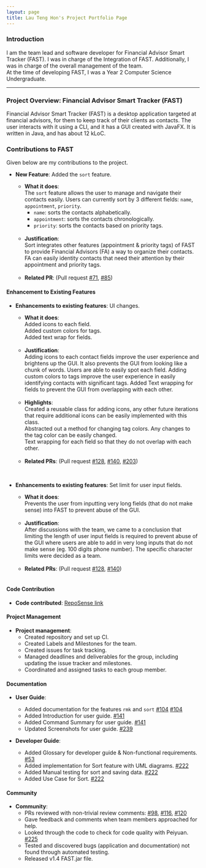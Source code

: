 ```yaml
---
layout: page
title: Lau Teng Hon's Project Portfolio Page
---
```

### Introduction

I am the team lead and software developer for Financial Advisor Smart Tracker (FAST). 
I was in charge of the Integration of FAST.
Additionally, I was in charge of the overall management of the team.   
At the time of developing FAST, I was a Year 2 Computer Science Undergraduate.

---
### Project Overview: Financial Advisor Smart Tracker (FAST)

Financial Advisor Smart Tracker (FAST) is a desktop application targeted at financial advisors, 
for them to keep track of their clients as contacts. 
The user interacts with it using a CLI, and it has a GUI created with JavaFX. 
It is written in Java, and has about 12 kLoC.

### Contributions to FAST

Given below are my contributions to the project.

* **New Feature**: Added the `sort` feature.
  * **What it does**: <br>
    The `sort` feature allows the user to manage and navigate their contacts easily.
    Users can currently sort by 3 different fields: `name`, `appointment`, `priority`.
    * `name`: sorts the contacts alphabetically.
    * `appointment`: sorts the contacts chronologically.
    * `priority`: sorts the contacts based on priority tags. 
      
  <br>
  
  * **Justification**: <br>
    Sort integrates other features (appointment & priority tags) of FAST to provide Financial Advisors (FA) a way to organize their contacts.
    FA can easily identity contacts that need their attention by their appointment and priority tags.
  
  <br>

  * **Related PR**: (Pull request [\#71](https://github.com/AY2122S1-CS2103T-T09-4/tp/pull/71),
    [\#85](https://github.com/AY2122S1-CS2103T-T09-4/tp/pull/85))

#### Enhancement to Existing Features

* **Enhancements to existing features**: UI changes.
  * **What it does**:
    <br> Added icons to each field. 
    <br> Added custom colors for tags.
    <br> Added text wrap for fields.
    
  <br>

  * **Justification**: 
    <br>
    Adding icons to each contact fields improve the user experience and brightens up the GUI.
    It also prevents the GUI from looking like a chunk of words. Users are able to easily spot each field.
    Adding custom colors to tags improve the user experience in easily identifying contacts with significant tags.
    Added Text wrapping for fields to prevent the GUI from overlapping with each other.
  
  <br>

  * **Highlights**: 
    <br>
    Created a reusable class for adding icons, any other future iterations that require additional icons can be
    easily implemented with this class.
    <br>
    Abstracted out a method for changing tag colors. Any changes to the tag color can be easily changed.
    <br>
    Text wrapping for each field so that they do not overlap with each other.

  <br> 

  * **Related PRs**: (Pull request [\#128](https://github.com/AY2122S1-CS2103T-T09-4/tp/pull/128),
    [\#140](https://github.com/AY2122S1-CS2103T-T09-4/tp/pull/140),
    [\#203](https://github.com/AY2122S1-CS2103T-T09-4/tp/pull/203))
    
<br>

* **Enhancements to existing features**: Set limit for user input fields.
  
  * **What it does**:
    <br>
    Prevents the user from inputting very long fields (that do not make sense) into FAST to prevent abuse
    of the GUI.
    
  <br>

  * **Justification**: 
    <br>
    After discussions with the team, we came to a conclusion that limiting the length of user input fields 
    is required to prevent abuse of the GUI where users are able to add in very long inputs that do not make sense
    (eg. 100 digits phone number). The specific character limits were decided as a team.

  <br>
  
  * **Related PRs**: (Pull request [\#128](https://github.com/AY2122S1-CS2103T-T09-4/tp/pull/128),
    [\#140](https://github.com/AY2122S1-CS2103T-T09-4/tp/pull/140))
  <br>

#### Code Contribution

* **Code contributed**: [RepoSense link](https://nus-cs2103-ay2122s1.github.io/tp-dashboard/?search=&sort=groupTitle&sortWithin=title&since=2021-09-17&timeframe=commit&mergegroup=&groupSelect=groupByRepos&breakdown=false&tabOpen=true&tabType=authorship&tabAuthor=Th-429B&tabRepo=AY2122S1-CS2103T-T09-4%2Ftp%5Bmaster%5D&authorshipIsMergeGroup=false&authorshipFileTypes=docs~functional-code~test-code~other&authorshipIsBinaryFileTypeChecked=false)

#### Project Management

* **Project management**:
  * Created repository and set up CI.
  * Created Labels and Milestones for the team.
  * Created issues for task tracking.  
  * Managed deadlines and deliverables for the group, including updating the issue tracker and milestones.
  * Coordinated and assigned tasks to each group member.

  
#### Documentation

  * **User Guide**:
    * Added documentation for the features `rmk` and `sort` [\#104](https://github.com/AY2122S1-CS2103T-T09-4/tp/pull/104)
      [\#104](https://github.com/AY2122S1-CS2103T-T09-4/tp/pull/104/files)
    * Added Introduction for user guide. [\#141](https://github.com/AY2122S1-CS2103T-T09-4/tp/pull/141)
    * Added Command Summary for user guide. [\#141](https://github.com/AY2122S1-CS2103T-T09-4/tp/pull/141)
    * Updated Screenshots for user guide. [\#239](https://github.com/AY2122S1-CS2103T-T09-4/tp/pull/239)
    
  * **Developer Guide**:
    * Added Glossary for developer guide & Non-functional requirements. [\#53](https://github.com/AY2122S1-CS2103T-T09-4/tp/pull/53)
    * Added implementation for Sort feature with UML diagrams. [\#222](https://github.com/AY2122S1-CS2103T-T09-4/tp/pull/222)
    * Added Manual testing for sort and saving data. [\#222](https://github.com/AY2122S1-CS2103T-T09-4/tp/pull/222)
    * Added Use Case for Sort. [\#222](https://github.com/AY2122S1-CS2103T-T09-4/tp/pull/222)

#### Community

* **Community**:
  * PRs reviewed with non-trivial review comments: 
    [\#98](https://github.com/AY2122S1-CS2103T-T09-4/tp/pull/98), 
    [\#116](https://github.com/AY2122S1-CS2103T-T09-4/tp/pull/116), 
    [\#120](https://github.com/AY2122S1-CS2103T-T09-4/tp/pull/120)
  * Gave feedback and comments when team members approached for help.
  * Looked through the code to check for code quality with Peiyuan. 
    [\#225](https://github.com/AY2122S1-CS2103T-T09-4/tp/pull/225)
  * Tested and discovered bugs (application and documentation) not found through automated testing.
  * Released v1.4 FAST.jar file.
  
